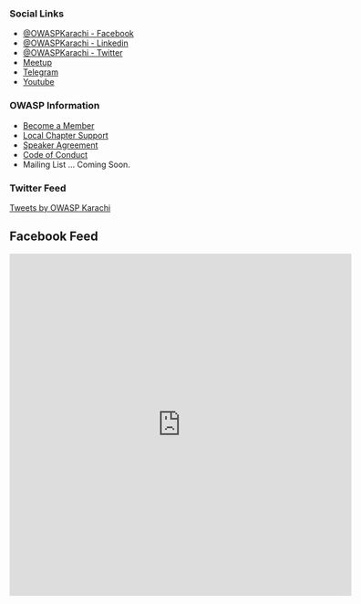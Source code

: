 ### Social Links
* [@OWASPKarachi - Facebook ](https://www.facebook.com/OWASPKarachi/)
* [@OWASPKarachi - Linkedin ](https://linkedin.com/company/owaspkarachi)
* [@OWASPKarachi - Twitter ](https://twitter.com/Owaspkarachi)
* [Meetup](https://www.meetup.com/OWASP-Karachi-Chapter/)
* [Telegram](https://t.me/OWASPKarachi/)
* [Youtube](https://www.youtube.com/channel/UCX7NegARhH603ov7fYao48Q)

### OWASP Information
* [Become a Member](https://www.owasp.org/index.php/Membership)
* [Local Chapter Support](https://owasp.org/donate)
* [Speaker Agreement](https://owasp.org/www-policy/legal/speaker-agreement)
* [Code of Conduct](https://owasp.org/www-policy/operational/conferences-events.html)
* Mailing List ... Coming Soon.
 

### Twitter Feed

<a class="twitter-timeline" data-width="100%" data-height="600" data-theme="light" href="https://twitter.com/OWASPKARACHI?ref_src=twsrc%5Etfw">Tweets by OWASP Karachi</a> <script async src="https://platform.twitter.com/widgets.js" charset="utf-8"></script>

## Facebook Feed

<iframe src="https://www.facebook.com/plugins/page.php?href=https://www.facebook.com/OWASPKarachi/&width=600&height=600&small_header=false&adapt_container_width=true&hide_cover=false&show_facepile=true&appId" width="600" height="600" style="border:none;overflow:hidden" scrolling="no" frameborder="0" allowTransparency="true" allow="encrypted-media"></iframe>
                                
